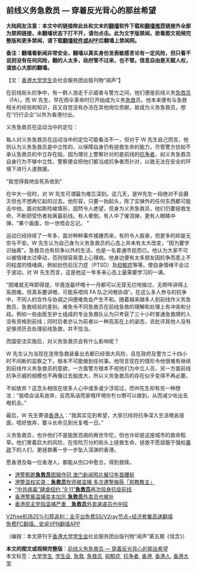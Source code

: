  <h2>前线义务急救员 — 穿着反光背心的那丝希望</h2> <p class="notice"><b>大陆网友注意：本文中的链接除此处和文末的<a href="https://github.com/bannedbook/fanqiang" >翻墙</a>软件下载和<a href="https://github.com/killgcd/justmysocks/blob/master/README.md">翻墙推荐</a>链接外全部为禁网链接，未翻墙状态下打不开，请勿点击。此为文字版禁闻，欲看图文视频完整版和更多禁闻，请下载<a href="https://github.com/bannedbook/fanqiang">翻墙软件或APP</a>后翻墙上禁闻网。</p><p>备注：翻墙看新闻非常安全，翻墙以真实身份发表敏感言论有一定风险，但只看不说则没有任何风险，翻的人太多，政府管不过来，也不管。信息自由是天赋人权，请放心大胆的翻墙。</b></p>  <div class="entry">  <p>【文：<a href="https://www.bannedbook.org/bnews/tag/%e9%a6%99%e6%b8%af/" class="st_tag internal_tag" rel="tag" title="标签 香港 下的日志">香港</a><a href="https://www.bannedbook.org/bnews/tag/%E5%A4%A7%E5%AD%A6%E5%AD%A6%E7%94%9F/" class="st_tag internal_tag" rel="tag" title="标签 大学学生 下的日志">大学学生</a>会社会服务团出版刊物“闻声”】</p> <p>在前线街头抗争中，有一群人游走于示威者与警方之间，他们便是前线义务<a href="https://www.bannedbook.org/bnews/tag/%E6%80%A5%E6%95%91%E5%91%98/" class="st_tag internal_tag" rel="tag" title="标签 急救员 下的日志">急救员</a>（FA）。而 W 先生，早在雨伞革命时已开始成为义务<a href="https://www.bannedbook.org/bnews/tag/%E6%80%A5%E6%95%91/" class="st_tag internal_tag" rel="tag" title="标签 急救 下的日志">急救</a>员。他本来便有与急救相关的经验和知识，且又自觉没有办法在其他岗位贡献，故成为义务急救员，想在“行行企企”以外为香港付出。</p> <p>义务急救员在运动当中的定位：</p>  <p>每人对义务急救员在运动当中的定位可能看法不一，但对于 W 先生自己而言，他则认为义务急救员是中立性的，以保障自身仍有拯救生命的能力，尽管警方彷如不承认急救员的中立存在般。因为理论上警察针对的是前线的<a href="https://www.bannedbook.org/bnews/tag/%E6%8A%97%E4%BA%89%E8%80%85/" class="st_tag internal_tag" rel="tag" title="标签 抗争者 下的日志">抗争者</a>，如义务急救员自身行为不够中立性，警察便会把他们都当成抗争者而针对，以致无法在安全的环境下进行人道救援。</p> <p>“我觉得我哋会死系依到”</p> <p>在中大一役时，对 W 先生可谓最为难忘深刻。这几天，是W先生一段绝对不会磨灭但也不想再忆起的过去。他形容，只要一抬起头，除了实弹外的任何东西都可能击中他。面对如斯险峻情形，固然令人绝望，但身为义务急救员，他们仍要拯救生命，不断把受伤者抬离最前线。有人晕倒，有人中了催泪弹，更有人眼睛中弹。“果个画面，你一世唔会忘记。 ”</p>  <p>运动已经持续了一年多，面对种种事件接踵而来，有的令人振奋，但更多的却是无奈与不安。W 先生认为自己身为义务急救员的心态上并未有太大改变，“因为要学识抽离”。急救员也有抗争以外的生活，也是一名普通市民而已。他认为大家不可以被情绪太过牵动，否则很容易患上心理病。他身边便有太多朋友因抗争而患上不同程度的情绪病，例如创伤后压力症（PTSD）及<a href="https://www.bannedbook.org/bnews/tag/%e6%8a%91%e9%83%81%e7%97%87/" class="st_tag internal_tag" rel="tag" title="标签 抑郁症 下的日志">抑郁症</a>等等。使自身情绪不会过于波动，对 W 先生而言，这是他这一年多来心态上最需要学习的一课。</p> <p>“困难就无咩即得提，毕竟连最坏嘅十一月都可以无穿无烂咁挨过，无啲咩讲得上系困难。但真系要讲嘅，可能系唔同 FA 队之间嘅协调”。在这么多人参与的抗争中，不同人的合作与协调之间便难免会产生不和。随着越来越多人到前线作义务急救员，急救经验的差别，难免令不同急救员在前线急救的理解和处理上有冲突和分歧。例如一些由医生护士组成的专业急救队认为只考获了三十小时普通急救牌的人没有资格到前线；同时后者亦认为前者以一种高高在上的姿态，去批评其他人没有足够资历去处理前线急救，并不恰当。</p> <p>而国安法实施后，对义务急救员会有什么影响呢？</p>  <p>W 先生认为当现在连带急救装备出去都已经很大风险，且在政府及警方二十四小时不间断的监察之下，根本不可能做到任何事。他坦言现在的情形令他很难有继续到前线作义务急救员的意欲，一方面警方根本不视他们为中立人员，另一方面前线抗争示威的规模也不再像过去般庞大，所以义务急救员的存在似乎变得不再必要。</p> <p>不如放弃？这念头相信在很多人心中或多或少浮现过，而W先生却有另一种想法：“我唔会话系放弃，反而系话而家嘅环境你冇乜嘢可以做到，从而减少咗出去嘅机会。”</p> <p>最后，W 先生寄语<a href="https://www.bannedbook.org/bnews/tag/%E9%A6%99%E6%B8%AF%E4%BA%BA/" class="st_tag internal_tag" rel="tag" title="标签 香港人 下的日志">香港人</a>：“我其实见到希望，大家已经将抗争深入生活嘅各层面，唔好放弃，要斗长命见到光复嘅一日。”</p>  <p>义务急救员，也许他们不是能医百病的再世华佗，但也许却是这座城市的救命稻草。他们冒着巨大的风险，在惊险万分的街头上拯救生命，拯救不愿屈服于强权<span class='wp_keywordlink'><a href="https://www.bannedbook.org/forum11/topic276.html" title="禁片：评中国共产党的暴政" target="_blank">暴政</a></span>下的人们，更拯救著一步一步坠入深渊的香港。</p> <p>愿香港及每一位香港人，都能从伤口中愈合，得到救赎。</p> <ul class='op-related-articles' title='相关阅读'> <li><a href='https://www.bannedbook.org/bnews/headline/20201009/1410842.html' target='_blank'>港警察跪<b>急救员</b>图辑夺冠 澳门新闻照片展12年首腰斩</a></li> <li><a href='https://www.bannedbook.org/bnews/cnnews/hknews/20200517/1329723.html' target='_blank'>港警滥权实录：<b>急救员</b>牧师被滥捕 多次遭警侮辱「邪教教主」</a></li> <li><a href='https://www.bannedbook.org/bnews/worldnews/usa/20200403/1305561.html' target='_blank'>“中共病毒”肆虐纽约 “9·11”<b>急救员</b>再次投身抗疫前线</a></li> <li><a href='https://www.bannedbook.org/bnews/ssgc/20200317/1294822.html' target='_blank'>香港警暴滥捕变本加厉    <b>急救员</b>外卖员也被补</a></li> <li><a href='https://www.bannedbook.org/bnews/headline/20200316/1294714.html' target='_blank'>香港民主党指滥捕严重　<b>急救员</b>外卖速递员也中招</a></li> </ul> <p class="texttj"> <a href="https://github.com/bannedbook/fanqiang/wiki/V2ray%E6%9C%BA%E5%9C%BA" target="_blank">V2free机场25%引荐返利：全平台免费SS/V2ray节点+经济套餐高速翻墙</a><br/> <a href="https://github.com/bannedbook/fanqiang/wiki/%E7%A6%81%E9%97%BB%E7%BD%91%E5%AE%89%E5%8D%93%E7%BF%BB%E5%A2%99%E6%96%B0%E9%97%BBAPP" target="_blank">免费PC翻墙、安卓VPN翻墙APP</a></p><p>（编按：本文原刊于<a href="https://www.bannedbook.org/bnews/tag/%E9%A6%99%E6%B8%AF%E5%A4%A7%E5%AD%A6/" class="st_tag internal_tag" rel="tag" title="标签 香港大学 下的日志">香港大学</a><a href="https://www.bannedbook.org/bnews/tag/%E5%AD%A6%E7%94%9F%E4%BC%9A/" class="st_tag internal_tag" rel="tag" title="标签 学生会 下的日志">学生会</a>社会服务团出版刊物“闻声”第五期《信念》）</p><a name='sharetosocial'></a>       <div><b>本文的图文或视频完整版</b>：<a href='https://www.bannedbook.org/bnews/comments/20210102/1459533.html'>前线义务急救员 — 穿着反光背心的那丝希望</a></div>  </div><!--END ENTRY--> <div class="postfooter"> <div>本文标签：<a href="https://www.bannedbook.org/bnews/tag/%E5%A4%A7%E5%AD%A6%E5%AD%A6%E7%94%9F/" rel="tag">大学学生</a>, <a href="https://www.bannedbook.org/bnews/tag/%E5%AD%A6%E7%94%9F%E4%BC%9A/" rel="tag">学生会</a>, <a href="https://www.bannedbook.org/bnews/tag/%E6%80%A5%E6%95%91/" rel="tag">急救</a>, <a href="https://www.bannedbook.org/bnews/tag/%E6%80%A5%E6%95%91%E5%91%98/" rel="tag">急救员</a>, <a href="https://www.bannedbook.org/bnews/tag/%e6%8a%91%e9%83%81%e7%97%87/" rel="tag">抑郁症</a>, <a href="https://www.bannedbook.org/bnews/tag/%E6%8A%97%E4%BA%89%E8%80%85/" rel="tag">抗争者</a>, <a href="https://www.bannedbook.org/bnews/tag/%e9%a6%99%e6%b8%af/" rel="tag">香港</a>, <a href="https://www.bannedbook.org/bnews/tag/%E9%A6%99%E6%B8%AF%E4%BA%BA/" rel="tag">香港人</a>, <a href="https://www.bannedbook.org/bnews/tag/%E9%A6%99%E6%B8%AF%E5%A4%A7%E5%AD%A6/" rel="tag">香港大学</a></div>  </div><!--END POSTFOOTER--> 